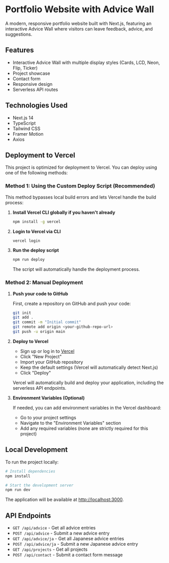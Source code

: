 # Portfolio Website with Advice Wall

A modern, responsive portfolio website built with Next.js, featuring an interactive Advice Wall where visitors can leave feedback, advice, and suggestions.

## Features

- Interactive Advice Wall with multiple display styles (Cards, LCD, Neon, Flip, Ticker)
- Project showcase
- Contact form
- Responsive design
- Serverless API routes

## Technologies Used

- Next.js 14
- TypeScript
- Tailwind CSS
- Framer Motion
- Axios

## Deployment to Vercel

This project is optimized for deployment to Vercel. You can deploy using one of the following methods:

### Method 1: Using the Custom Deploy Script (Recommended)

This method bypasses local build errors and lets Vercel handle the build process:

1. **Install Vercel CLI globally if you haven't already**

   ```bash
   npm install -g vercel
   ```

2. **Login to Vercel via CLI**

   ```bash
   vercel login
   ```

3. **Run the deploy script**

   ```bash
   npm run deploy
   ```

   The script will automatically handle the deployment process.

### Method 2: Manual Deployment

1. **Push your code to GitHub**

   First, create a repository on GitHub and push your code:

   ```bash
   git init
   git add .
   git commit -m "Initial commit"
   git remote add origin <your-github-repo-url>
   git push -u origin main
   ```

2. **Deploy to Vercel**

   - Sign up or log in to [Vercel](https://vercel.com)
   - Click "New Project"
   - Import your GitHub repository
   - Keep the default settings (Vercel will automatically detect Next.js)
   - Click "Deploy"

   Vercel will automatically build and deploy your application, including the serverless API endpoints.

3. **Environment Variables (Optional)**

   If needed, you can add environment variables in the Vercel dashboard:
   - Go to your project settings
   - Navigate to the "Environment Variables" section
   - Add any required variables (none are strictly required for this project)

## Local Development

To run the project locally:

```bash
# Install dependencies
npm install

# Start the development server
npm run dev
```

The application will be available at [http://localhost:3000](http://localhost:3000).

## API Endpoints

- `GET /api/advice` - Get all advice entries
- `POST /api/advice` - Submit a new advice entry
- `GET /api/advice/ja` - Get all Japanese advice entries
- `POST /api/advice/ja` - Submit a new Japanese advice entry
- `GET /api/projects` - Get all projects
- `POST /api/contact` - Submit a contact form message
